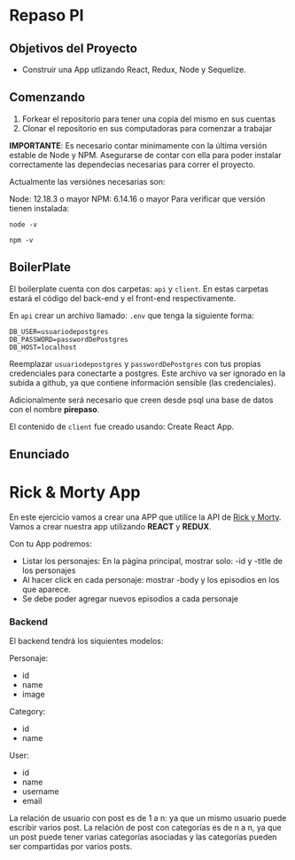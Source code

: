 # Repaso PI

## Objetivos del Proyecto

- Construir una App utlizando React, Redux, Node y Sequelize.

## Comenzando

1. Forkear el repositorio para tener una copia del mismo en sus cuentas
2. Clonar el repositorio en sus computadoras para comenzar a trabajar

**IMPORTANTE**: Es necesario contar minimamente con la última versión estable de Node y NPM. Asegurarse de contar con ella para poder instalar correctamente las dependecias necesarias para correr el proyecto.

Actualmente las versiónes necesarias son:

Node: 12.18.3 o mayor
NPM: 6.14.16 o mayor
Para verificar que versión tienen instalada:

```
node -v

npm -v
```

## BoilerPlate

El boilerplate cuenta con dos carpetas: `api` y `client`. En estas carpetas estará el código del back-end y el front-end respectivamente.

En `api` crear un archivo llamado: `.env` que tenga la siguiente forma:

```
DB_USER=usuariodepostgres
DB_PASSWORD=passwordDePostgres
DB_HOST=localhost
```

Reemplazar `usuariodepostgres` y `passwordDePostgres` con tus propias credenciales para conectarte a postgres. Este archivo va ser ignorado en la subida a github, ya que contiene información sensible (las credenciales).

Adicionalmente será necesario que creen desde psql una base de datos con el nombre **pirepaso**.

El contenido de `client` fue creado usando: Create React App.

## Enunciado

# Rick & Morty App

En este ejercicio vamos a crear una APP que utilice la API de [Rick y Morty](https://rickandmortyapi.com//). Vamos a crear nuestra app utilizando **REACT** y **REDUX**.

Con tu App podremos:

- Listar los personajes: En la pàgina principal, mostrar solo: -id y -title de los personajes
- Al hacer click en cada personaje: mostrar -body y los episodios en los que aparece.
- Se debe poder agregar nuevos episodios a cada personaje

### Backend

El backend tendrá los siquientes modelos:

Personaje:

- id
- name
- image

Category:

- id
- name

User:

- id
- name
- username
- email

La relación de usuario con post es de 1 a n: ya que un mismo usuario puede escribir varios post. La relación de post con categorías es de n a n, ya que un post puede tener varias categorías asociadas y las categorías pueden ser compartidas por varios posts.
